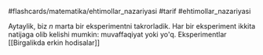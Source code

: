 #flashcards/matematika/ehtimollar_nazariyasi 
#tarif 
#ehtimollar_nazariyasi 

Aytaylik, biz $n$ marta bir eksperimentni takrorladik.
Har bir eksperiment ikkita natijaga olib kelishi mumkin: muvaffaqiyat yoki yo'q.
Eksperimentlar [[Birgalikda erkin hodisalar]]